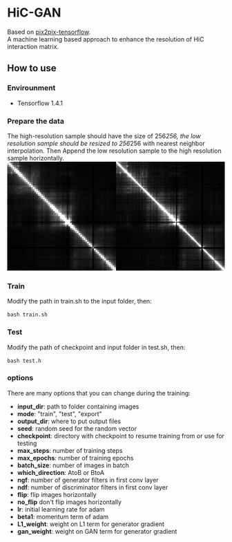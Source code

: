 # HiC-GAN
Based on [pix2pix-tensorflow](https://github.com/affinelayer/pix2pix-tensorflow).  
A machine learning based approach to enhance the resolution of HiC interaction matrix.

## How to use
### Envirounment
- Tensorflow 1.4.1
### Prepare the data
The high-resolution sample should have the size of 256*256, the low resolution sample should be resized to 256*256 with nearest neighbor interpolation. Then Append the low resolution sample to the high resolution sample horizontally.  
![avatar](image/l_h1.png)
### Train
Modify the path in train.sh to the input folder, then:

    bash train.sh

### Test
Modify the path of checkpoint and input folder in test.sh, then:

    bash test.h

### options
There are many options that you can change during the training:

 - **input_dir**: path to folder containing images
 - **mode**: "train", "test", "export"
 - **output_dir**: where to put output files
 - **seed**: random seed for the random vector
 - **checkpoint**: directory with checkpoint to resume training from or use for testing
 - **max_steps**: number of training steps
 - **max_epochs**: number of training epochs
 - **batch_size**: number of images in batch
 - **which_direction**: AtoB or BtoA
 - **ngf**: number of generator filters in first conv layer
 - **ndf**: number of discriminator filters in first conv layer
 - **flip**: flip images horizontally
 - **no_flip** don't flip images horizontally
 - **lr**: initial learning rate for adam
 - **beta1**: momentum term of adam
 - **L1_weight**: weight on L1 term for generator gradient
 - **gan_weight**: weight on GAN term for generator gradient



